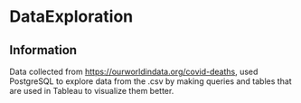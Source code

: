 # DataExploration

## Information

Data collected from https://ourworldindata.org/covid-deaths, used PostgreSQL to explore data from the .csv by making queries and tables that are used in Tableau to visualize them better.
